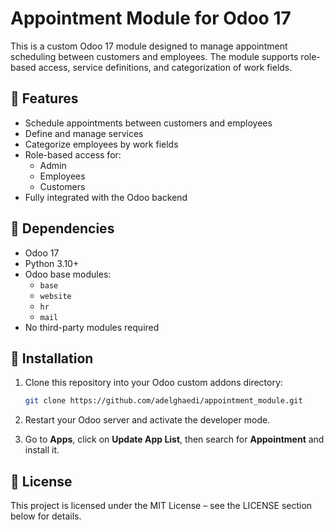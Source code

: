 # Appointment Module for Odoo 17

This is a custom Odoo 17 module designed to manage appointment scheduling between customers and employees. The module supports role-based access, service definitions, and categorization of work fields.

## 🔧 Features

- Schedule appointments between customers and employees
- Define and manage services
- Categorize employees by work fields
- Role-based access for:
  - Admin
  - Employees
  - Customers
- Fully integrated with the Odoo backend

## 🧩 Dependencies

- Odoo 17
- Python 3.10+
- Odoo base modules:
  - `base`
  - `website`
  - `hr`
  - `mail`
- No third-party modules required

## 🚀 Installation

1. Clone this repository into your Odoo custom addons directory:

   ```bash
   git clone https://github.com/adelghaedi/appointment_module.git
   ```

2. Restart your Odoo server and activate the developer mode.

3. Go to **Apps**, click on **Update App List**, then search for **Appointment** and install it.

## 📄 License

This project is licensed under the MIT License – see the LICENSE section below for details.
